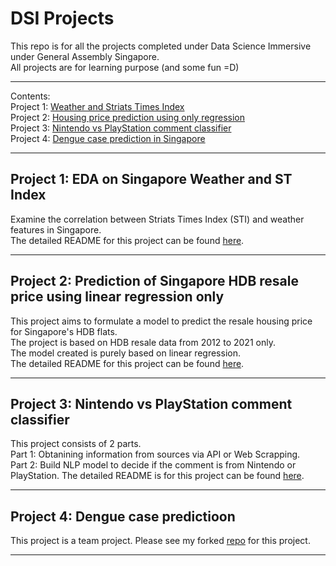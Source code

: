 # DSI Projects

This repo is for all the projects completed under Data Science Immersive under General Assembly Singapore.  
All projects are for learning purpose (and some fun =D)

---

Contents:  
Project 1: [Weather and Striats Times Index](/project_1)  
Project 2: [Housing price prediction using only regression](/project_2)   
Project 3: [Nintendo vs PlayStation comment classifier](/project_3)  
Project 4:  [Dengue case prediction in Singapore](https://github.com/Luke-zm/GA_project4_PredictDengueCases)

---
## Project 1: EDA on Singapore Weather and ST Index   

Examine the correlation between Striats Times Index (STI) and weather features in Singapore.   
The detailed README for this project can be found [here](/project_1/README.md).

---
## Project 2: Prediction of Singapore HDB resale price using linear regression only  

This project aims to formulate a model to predict the resale housing price for Singapore's HDB flats.  
The project is based on HDB resale data from 2012 to 2021 only.  
The model created is purely based on linear regression.  
The detailed README for this project can be found [here](/project_2/README.md).

---
## Project 3: Nintendo vs PlayStation comment classifier  

This project consists of 2 parts.  
Part 1: Obtanining information from sources via API or Web Scrapping.  
Part 2: Build NLP model to decide if the comment is from Nintendo or PlayStation.
The detailed README is for this project can be found [here](/project_3/README.md).

---
## Project 4: Dengue case predictioon

This project is a team project.
Please see my forked [repo](https://github.com/Luke-zm/GA_project4_PredictDengueCases) for this project.

---

